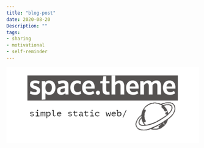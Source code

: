 ```yaml
---
title: "blog-post"
date: 2020-08-20
Description: ""
tags:
- sharing
- motivational
- self-reminder
---
```


![main](../../assets/img/artboard1.png)
